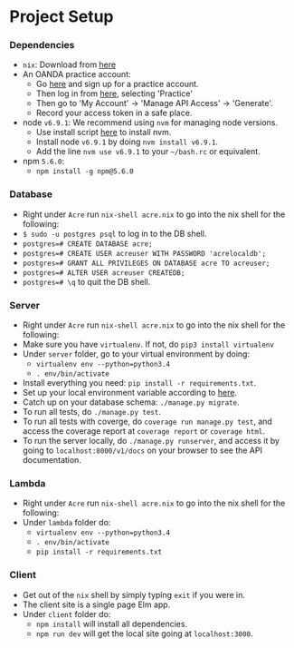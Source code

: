 # Project Setup

### Dependencies
- `nix`: Download from [here](https://nixos.org/nix/download.html)
- An OANDA practice account:
    - Go [here](https://www.oanda.com/register/#/sign-up/demo) and sign up for a practice account.
    - Then log in from [here](https://trade.oanda.com/), selecting 'Practice'
    - Then go to 'My Account' -> 'Manage API Access' -> 'Generate'.
    - Record your access token in a safe place.
- node `v6.9.1`: We recommend using `nvm` for managing node versions.
    - Use install script [here](https://github.com/creationix/nvm#install-script) to install nvm.
    - Install node `v6.9.1` by doing `nvm install v6.9.1`.
    - Add the line `nvm use v6.9.1` to your `~/bash.rc` or equivalent.
- npm `5.6.0`:
    - `npm install -g npm@5.6.0`

### Database
- Right under `Acre` run `nix-shell acre.nix` to go into the nix shell for the following:
- `$ sudo -u postgres psql` to log in to the DB shell.
- `postgres=# CREATE DATABASE acre;`
- `postgres=# CREATE USER acreuser WITH PASSWORD 'acrelocaldb';`
- `postgres=# GRANT ALL PRIVILEGES ON DATABASE acre TO acreuser;`
- `postgres=# ALTER USER acreuser CREATEDB;`
- `postgres=# \q` to quit the DB shell.

### Server
- Right under `Acre` run `nix-shell acre.nix` to go into the nix shell for the following:
- Make sure you have `virtualenv`. If not, do `pip3 install virtualenv`
- Under `server` folder, go to your virtual environment by doing:
    - `virtualenv env --python=python3.4`
    - `. env/bin/activate`
- Install everything you need: `pip install -r requirements.txt`.
- Set up your local environment variable according to [here](./Environment-Variables.md#local).
- Catch up on your database schema: `./manage.py migrate`.
- To run all tests, do `./manage.py test`.
- To run all tests with coverge, do `coverage run manage.py test`, and access
the coverage report at `coverage report` or `coverage html`.
- To run the server locally, do `./manage.py runserver`, and access it by
going to `localhost:8000/v1/docs` on your browser to see the API documentation.

### Lambda
- Right under `Acre` run `nix-shell acre.nix` to go into the nix shell for the following:
- Under `lambda` folder do:
    - `virtualenv env --python=python3.4`
    - `. env/bin/activate`
    - `pip install -r requirements.txt`

### Client
- Get out of the `nix` shell by simply typing `exit` if you were in.
- The client site is a single page Elm app.
- Under `client` folder do:
    - `npm install` will install all dependencies.
    - `npm run dev` will get the local site going at `localhost:3000`.
